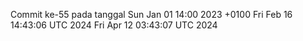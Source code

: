 Commit ke-55 pada tanggal Sun Jan 01 14:00 2023 +0100
Fri Feb 16 14:43:06 UTC 2024
Fri Apr 12 03:43:07 UTC 2024
